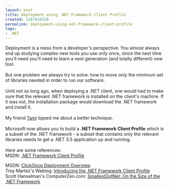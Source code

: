 ```yaml
---
layout: post
title: Deployment using .NET Framework Client Profile
created: 1247016329
permalink: deployment-using-net-framework-client-profile
tags:
- .NET
---
```

<p>Deployment is a mess from a developer's perspective. You almost always end up studying complex new tools you use only once, since the next time you'll need you'll need to learn a next generation (and totally different) new tool.<br />
<br />
But one problem we always try to solve: how to move only the minimum set of libraries needed in order to run our software. <br />
<br />
Until not so long ago, when deploying a .NET client, one would had to make sure that the relevant .NET framework is installed on the client's machine. If it was not, the installation package would download the .NET framework and install it. <br />
<br />
My friend <a target="_blank" href="http://www.tikalk.com/users/tamikoenig">Tami</a> tipped me about a better technique. <br />
<br />
Microsoft now allows you to build a <b>.NET Framework Client Profile</b> which is a subset of the .NET framework - a subset that contains only the relevant libraries needs to get a .NET 3.5 application up and running.<br />
<br />
Here are some references:<br />
MSDN: <a target="_blank" href="http://msdn.microsoft.com/en-us/library/cc656912.aspx">.NET Framework Client Profile</a></p>
<p>MSDN: <a target="_blank" href="http://msdn.microsoft.com/en-us/library/142dbbz4.aspx">ClickOnce Deployment Overview</a><br />
Troy Martez's Weblog: <a href="http://blogs.windowsclient.net/trickster92/archive/2008/05/21/introducing-the-net-framework-client-profile.aspx">Introducing the .NET Framework Client Profile</a><br />
Scott Hanselman's ComputerZen.com: <a target="_blank" href="http://www.hanselman.com/blog/SmallestDotNetOnTheSizeOfTheNETFramework.aspx">SmallestDotNet: On the Size of the .NET Framework</a></p>
<p>&nbsp;</p>
